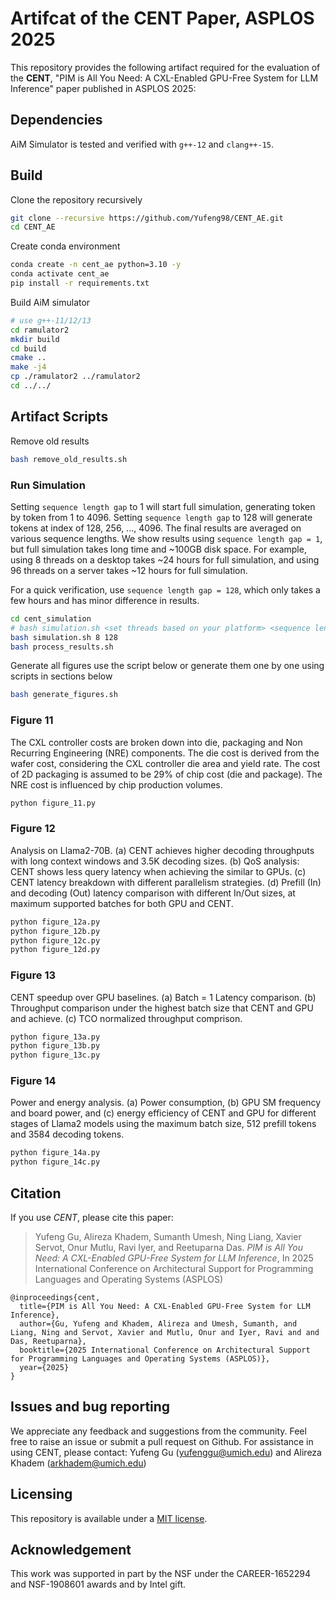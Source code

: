 # Artifcat of the CENT Paper, ASPLOS 2025

This repository provides the following artifact required for the evaluation of the **CENT**, "PIM is All You Need: A CXL-Enabled GPU-Free System for LLM Inference" paper published in ASPLOS 2025:

## Dependencies

AiM Simulator is tested and verified with `g++-12` and `clang++-15`.

## Build

Clone the repository recursively

```bash
git clone --recursive https://github.com/Yufeng98/CENT_AE.git
cd CENT_AE
```

Create conda environment

```bash
conda create -n cent_ae python=3.10 -y
conda activate cent_ae
pip install -r requirements.txt
```

Build AiM simulator

```bash
# use g++-11/12/13
cd ramulator2
mkdir build
cd build
cmake ..
make -j4
cp ./ramulator2 ../ramulator2
cd ../../
```

## Artifact Scripts

Remove old results
```bash
bash remove_old_results.sh
```

### Run Simulation

Setting `sequence length gap` to 1 will start full simulation, generating token by token from 1 to 4096. Setting `sequence length gap` to 128 will generate tokens at index of 128, 256, ..., 4096. The final results are averaged on various sequence lengths. We show results using `sequence length gap = 1`, but full simulation takes long time and ~100GB disk space. For example, using 8 threads on a desktop takes ~24 hours for full simulation, and using 96 threads on a server takes ~12 hours for full simulation.

For a quick verification, use `sequence length gap = 128`, which only takes a few hours and has minor difference in results.

```bash
cd cent_simulation
# bash simulation.sh <set threads based on your platform> <sequence length gap>
bash simulation.sh 8 128
bash process_results.sh
```

Generate all figures use the script below or generate them one by one using scripts in sections below

```bash
bash generate_figures.sh
```

### Figure 11

The CXL controller costs are broken down into die, packaging and Non Recurring Engineering (NRE) components. The die cost is derived from the wafer cost, considering the CXL controller die area and yield rate. The cost of 2D packaging is assumed to be 29% of chip cost (die and package). The NRE cost is
influenced by chip production volumes.

```bash
python figure_11.py
```

### Figure 12

Analysis on Llama2-70B. (a) CENT achieves higher decoding throughputs with long context windows and 3.5K decoding sizes. (b) QoS analysis: CENT shows less query latency when achieving the similar to GPUs. (c) CENT latency breakdown with different parallelism strategies. (d) Prefill (In) and decoding (Out) latency comparison with different In/Out sizes, at maximum supported batches for both GPU and CENT.

```bash
python figure_12a.py
python figure_12b.py
python figure_12c.py
python figure_12d.py
```

### Figure 13

CENT speedup over GPU baselines. (a) Batch = 1 Latency comparison. (b) Throughput comparison under the highest batch size that CENT and GPU and achieve. (c) TCO normalized throughput comprison.

```bash
python figure_13a.py
python figure_13b.py
python figure_13c.py
```

### Figure 14

Power and energy analysis. (a) Power consumption, (b) GPU SM frequency and board power, and (c) energy efficiency of CENT and GPU for different stages of Llama2 models using the maximum batch size, 512 prefill tokens and 3584 decoding tokens.

```bash
python figure_14a.py
python figure_14c.py
```

## Citation

If you use *CENT*, please cite this paper:

> Yufeng Gu, Alireza Khadem, Sumanth Umesh, Ning Liang, Xavier Servot, Onur Mutlu, Ravi Iyer, and Reetuparna Das.
> *PIM is All You Need: A CXL-Enabled GPU-Free System for LLM Inference*,
> In 2025 International Conference on Architectural Support for Programming Languages and Operating Systems (ASPLOS)

```
@inproceedings{cent,
  title={PIM is All You Need: A CXL-Enabled GPU-Free System for LLM Inference},
  author={Gu, Yufeng and Khadem, Alireza and Umesh, Sumanth, and Liang, Ning and Servot, Xavier and Mutlu, Onur and Iyer, Ravi and and Das, Reetuparna},
  booktitle={2025 International Conference on Architectural Support for Programming Languages and Operating Systems (ASPLOS)}, 
  year={2025}
}
```

## Issues and bug reporting

We appreciate any feedback and suggestions from the community.
Feel free to raise an issue or submit a pull request on Github.
For assistance in using CENT, please contact: Yufeng Gu (yufenggu@umich.edu) and Alireza Khadem (arkhadem@umich.edu)

## Licensing

This repository is available under a [MIT license](/LICENSE).

## Acknowledgement

This work was supported in part by the NSF under the CAREER-1652294 and NSF-1908601 awards and by Intel gift.
